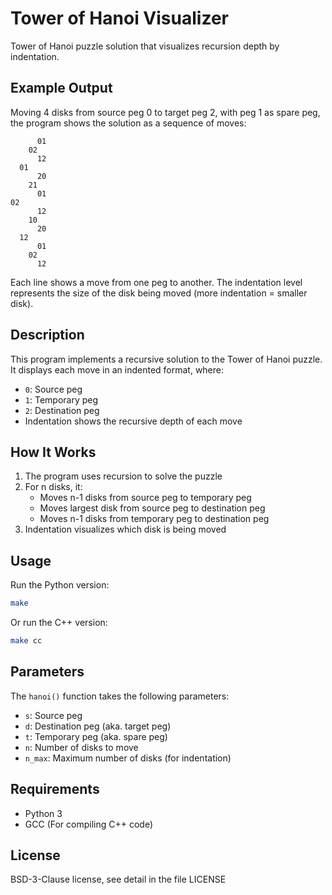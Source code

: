 # Tower of Hanoi Visualizer

Tower of Hanoi puzzle solution that visualizes recursion depth by indentation.

## Example Output
Moving 4 disks from source peg 0 to target peg 2, with peg 1 as spare peg, the program shows the solution as a sequence of moves:
```
      01
    02
      12
  01
      20
    21
      01
02
      12
    10
      20
  12
      01
    02
      12
```
Each line shows a move from one peg to another. The indentation level represents the size of the disk being moved (more indentation = smaller disk).

## Description

This program implements a recursive solution to the Tower of Hanoi puzzle. It displays each move in an indented format, where:
- `0`: Source peg
- `1`: Temporary peg
- `2`: Destination peg
- Indentation shows the recursive depth of each move

## How It Works

1. The program uses recursion to solve the puzzle
2. For n disks, it:
   - Moves n-1 disks from source peg to temporary peg
   - Moves largest disk from source peg to destination peg
   - Moves n-1 disks from temporary peg to destination peg
3. Indentation visualizes which disk is being moved

## Usage

Run the Python version:
```bash
make
```

Or run the C++ version:
```bash
make cc
```

## Parameters

The `hanoi()` function takes the following parameters:
- `s`: Source peg
- `d`: Destination peg (aka. target peg)
- `t`: Temporary peg (aka. spare peg)
- `n`: Number of disks to move
- `n_max`: Maximum number of disks (for indentation)

## Requirements

- Python 3
- GCC (For compiling C++ code)

## License

BSD-3-Clause license, see detail in the file LICENSE